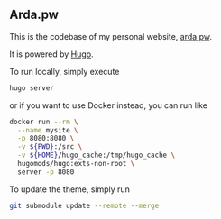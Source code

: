 Arda.pw
--------

This is the codebase of my personal website, [arda.pw](https://arda.pw).

It is powered by [Hugo](https://gohugo.io/).

To run locally, simply execute

```bash
hugo server
```

or if you want to use Docker instead, you can run like

```bash
docker run --rm \
  --name mysite \
  -p 8080:8080 \
  -v ${PWD}:/src \
  -v ${HOME}/hugo_cache:/tmp/hugo_cache \
  hugomods/hugo:exts-non-root \
  server -p 8080
```

To update the theme, simply run

```bash
git submodule update --remote --merge
```
